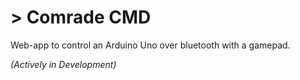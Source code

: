 # > Comrade CMD
Web-app to control an Arduino Uno over bluetooth with a gamepad.

*(Actively in Development)*